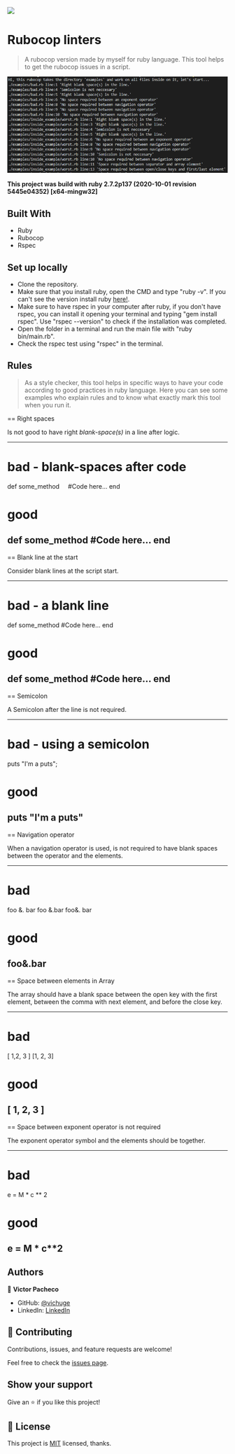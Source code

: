 ![](https://img.shields.io/badge/Microverse-blueviolet)

# Rubocop linters

> A rubocop version made by myself for ruby language. This tool helps to get the rubocop issues in a script.

![screenshot](./assets/imgs/screenshot.png)

**This project was build with ruby 2.7.2p137 (2020-10-01 revision 5445e04352) [x64-mingw32]**

## Built With

- Ruby
- Rubocop
- Rspec

## Set up locally

- Clone the repository.
- Make sure that you install ruby, open the CMD and type "ruby -v". If you can't see the version install ruby [here!](https://rubyinstaller.org/).
- Make sure to have rspec in your computer after ruby, if you don't have rspec, you can install it opening your terminal and typing "gem install rspec". Use "rspec --version" to check if the installation was completed.
- Open the folder in a terminal and run the main file with "ruby bin/main.rb".
- Check the rspec test using "rspec" in the terminal.


## Rules

> As a style checker, this tool helps in specific ways to have your code according to good practices in ruby language. Here you can see some examples who explain rules and to know what exactly mark this tool when you run it.

== Right spaces

Is not good to have right *blank-space(s)* in a line after logic.

----
# bad - blank-spaces after code
def some_method&nbsp;&nbsp;&nbsp;&nbsp;
  #Code here...
end

# good
def some_method
  #Code here...
end
----

== Blank line at the start

Consider blank lines at the script start.

----
# bad - a blank line

def some_method
  #Code here...
end

# good
def some_method
  #Code here...
end
----

== Semicolon

A Semicolon after the line is not required.

----
# bad - using a semicolon
puts "I'm a puts";

# good
puts "I'm a puts"
----

== Navigation operator

When a navigation operator is used, is not required to have blank spaces between the operator and the elements.

----
# bad
foo &. bar
foo &.bar
foo&. bar

# good
foo&.bar
----

== Space between elements in Array

The array should have a blank space between the open key with the first element, between the comma with next element, and before the close key.

----
# bad
[ 1,2, 3 ]
[1, 2, 3]

# good
[ 1, 2, 3 ]
----

== Space between exponent operator is not required

The exponent operator symbol and the elements should be together.

----
# bad
e  = M * c ** 2

# good
e = M * c**2
----

## Authors

👤 **Victor Pacheco**

- GitHub: [@vichuge](https://github.com/vichuge)
- LinkedIn: [LinkedIn](https://www.linkedin.com/in/victor-pacheco-7946aab2/)

## 🤝 Contributing

Contributions, issues, and feature requests are welcome!

Feel free to check the [issues page](https://github.com/vichuge/rb-capstone-rubocop/issues).

## Show your support

Give an ⭐️ if you like this project!

## 📝 License

This project is [MIT](https://github.com/vichuge/rb-capstone-rubocop/blob/rubocop-logic/LICENSE) licensed, thanks.
